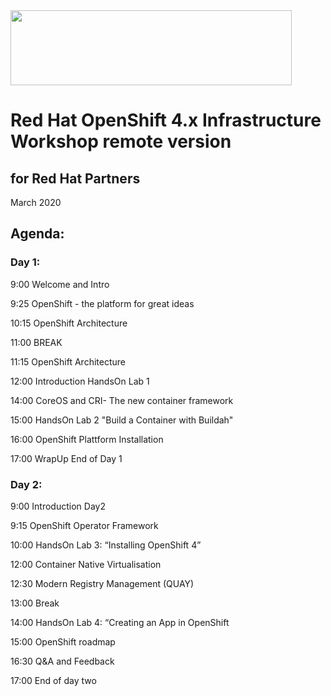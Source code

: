 <img src="https://github.com/alfbach/oaw_remote/blob/master/logo.png" width="450" height="120">


# Red Hat OpenShift 4.x Infrastructure Workshop remote version
## for Red Hat Partners

March 2020

## Agenda:


### Day 1:

9:00		Welcome and Intro

9:25		OpenShift - the platform for great ideas

10:15		OpenShift Architecture

11:00		BREAK		

11:15		OpenShift Architecture


12:00		Introduction HandsOn Lab 1

14:00		CoreOS and CRI- The new container framework


15:00		HandsOn Lab 2 "Build a Container with Buildah"

16:00		OpenShift Plattform Installation

17:00		WrapUp End of Day 1


### Day 2:

9:00		Introduction Day2

9:15		OpenShift Operator Framework		

10:00		HandsOn Lab 3: “Installing OpenShift 4”


12:00		Container Native Virtualisation

12:30		Modern Registry Management (QUAY)


13:00		Break			

14:00		HandsOn Lab 4: “Creating an App in OpenShift


15:00		OpenShift roadmap

16:30		Q&A and Feedback

17:00		End of day two
